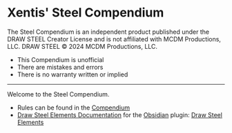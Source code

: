 # Xentis' Steel Compendium

The Steel Compendium is an independent product published under the DRAW STEEL Creator License and is not affiliated with MCDM Productions, LLC. DRAW STEEL © 2024 MCDM Productions, LLC.

- This Compendium is unofficial
- There are mistakes and errors
- There is no warranty written or implied

---

Welcome to the Steel Compendium.

- Rules can be found in the [Compendium](./compendium/main)
- [Draw Steel Elements Documentation](https://steelcompendium.io/draw-steel-elements/) for the [Obsidian](https://obsidian.md/) plugin: [Draw Steel Elements](https://obsidian.md/plugins?id=draw-steel-elements)
